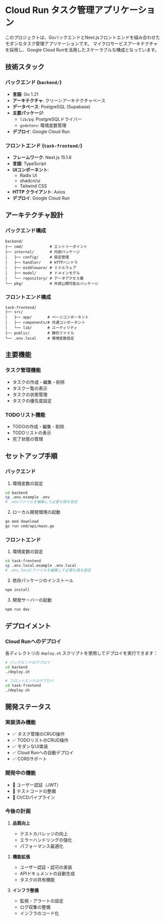 # Cloud Run タスク管理アプリケーション

このプロジェクトは、GoバックエンドとNext.jsフロントエンドを組み合わせたモダンなタスク管理アプリケーションです。
マイクロサービスアーキテクチャを採用し、Google Cloud Runを活用したスケーラブルな構成となっています。

## 技術スタック

### バックエンド (`backend/`)
- **言語**: Go 1.21
- **アーキテクチャ**: クリーンアーキテクチャベース
- **データベース**: PostgreSQL (Supabase)
- **主要パッケージ**:
  - `lib/pq`: PostgreSQLドライバー
  - `godotenv`: 環境変数管理
- **デプロイ**: Google Cloud Run

### フロントエンド (`task-frontend/`)
- **フレームワーク**: Next.js 15.1.6
- **言語**: TypeScript
- **UIコンポーネント**:
  - Radix UI
  - shadcn/ui
  - Tailwind CSS
- **HTTP クライアント**: Axios
- **デプロイ**: Google Cloud Run

## アーキテクチャ設計

### バックエンド構成
```
backend/
├── cmd/            # エントリーポイント
├── internal/       # 内部パッケージ
│   ├── config/     # 設定管理
│   ├── handler/    # HTTPハンドラ
│   ├── middleware/ # ミドルウェア
│   ├── model/      # ドメインモデル
│   └── repository/ # データアクセス層
└── pkg/            # 外部公開可能なパッケージ
```

### フロントエンド構成
```
task-frontend/
├── src/
│   ├── app/       # ページコンポーネント
│   ├── components/# 共通コンポーネント
│   └── lib/       # ユーティリティ
├── public/        # 静的ファイル
└── .env.local     # 環境変数設定
```

## 主要機能

### タスク管理機能
- タスクの作成・編集・削除
- タスク一覧の表示
- タスクの状態管理
- タスクの優先度設定

### TODOリスト機能
- TODOの作成・編集・削除
- TODOリストの表示
- 完了状態の管理

## セットアップ手順

### バックエンド
1. 環境変数の設定
```bash
cd backend
cp .env.example .env
# .envファイルを編集して必要な値を設定
```

2. ローカル開発環境の起動
```bash
go mod download
go run cmd/api/main.go
```

### フロントエンド
1. 環境変数の設定
```bash
cd task-frontend
cp .env.local.example .env.local
# .env.localファイルを編集して必要な値を設定
```

2. 依存パッケージのインストール
```bash
npm install
```

3. 開発サーバーの起動
```bash
npm run dev
```

## デプロイメント

### Cloud Runへのデプロイ
各ディレクトリの `deploy.sh` スクリプトを使用してデプロイを実行できます：

```bash
# バックエンドのデプロイ
cd backend
./deploy.sh

# フロントエンドのデプロイ
cd task-frontend
./deploy.sh
```

## 開発ステータス

### 実装済み機能
- ✅ タスク管理のCRUD操作
- ✅ TODOリストのCRUD操作
- ✅ モダンなUI実装
- ✅ Cloud Runへの自動デプロイ
- ✅ CORSサポート

### 開発中の機能
- 🚧 ユーザー認証（JWT）
- 🚧 テストコードの整備
- 🚧 CI/CDパイプライン

### 今後の計画
1. **品質向上**
   - テストカバレッジの向上
   - エラーハンドリングの強化
   - パフォーマンス最適化

2. **機能拡張**
   - ユーザー認証・認可の実装
   - APIドキュメントの自動生成
   - タスクの共有機能

3. **インフラ整備**
   - 監視・アラートの設定
   - ログ収集の整備
   - インフラのコード化



